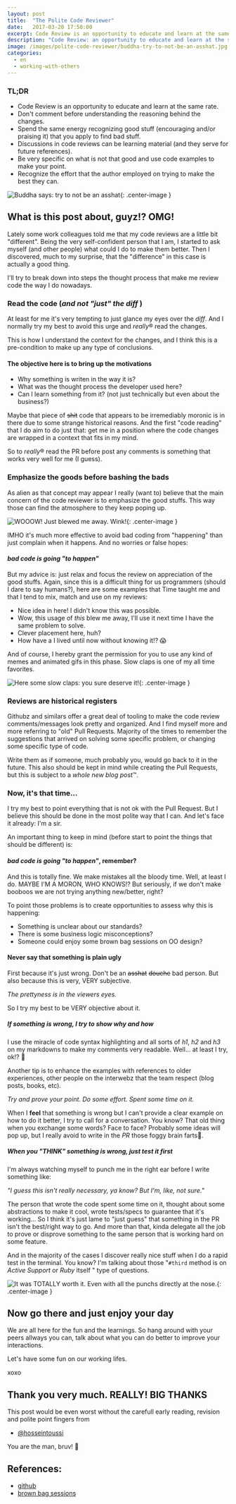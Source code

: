 ```yaml
---
layout: post
title:  "The Polite Code Reviewer"
date:   2017-03-20 17:50:00
excerpt: Code Review is an opportunity to educate and learn at the same rate.
description: "Code Review: an opportunity to educate and learn at the same rate."
image: /images/polite-code-reviewer/buddha-try-to-not-be-an-asshat.jpg
categories:
  - en
  - working-with-others
---
```


### TL;DR

 - Code Review is an opportunity to educate
and learn at the same rate.
 - Don't comment before understanding the reasoning behind the changes.
 - Spend the same energy recognizing good stuff
(encouraging and/or praising it)
that you apply to find bad stuff.
 - Discussions in code reviews can be learning material
(and they serve for future references).
 - Be very specific on what is not that good and
use code examples to make your point.
 - Recognize the effort that the author employed
on trying to make the best they can.

![Buddha says: try to not be an asshat](/images/polite-code-reviewer/buddha-try-to-not-be-an-asshat.jpg){: .center-image }

## What is this post about, guyz!? OMG!

Lately some work colleagues told me
that my code reviews are a little bit "different".
Being the very self-confident person that I am,
I started to ask myself (and other people)
what could I do to make them better.
Then I discovered,
much to my surprise,
that the "difference" in this case is actually a good thing.

I'll try to break down into steps
the thought process that make me review code
the way I do nowadays.

### Read the code (_and not "just" the diff_ )

At least for me it's very tempting to just glance my eyes over the _diff_.
And I normally try my best to avoid this urge
and *really*® read the changes.

This is how I understand the context for the changes,
and I think this is a pre-condition
to make up any type of conclusions.

#### The objective here is to bring up the motivations

 - Why something is writen in the way it is?
 - What was the thought process the developer used here?
 - Can I learn something from it?
  (not just technically but even about the business?)

Maybe that piece of ~~shit~~ code
that appears to be irremediably moronic
is in there due to some strange historical reasons.
And the first "code reading" that I do
aim to do just that:
get me in a position where the code changes
are wrapped in a context that fits in my mind.

So to *really*® read the PR before post any comments
is something that works very well for me (I guess).

### Emphasize the goods before bashing the bads

As alien as that concept may appear I really (want to) believe that
the main concern of the code reviewer is to emphasize the good stuffs.
This way those can find the atmosphere to they keep poping up.

![WOOOW! Just blewed me away. Wink!](/images/polite-code-reviewer/wow-wink.gif){: .center-image }

IMHO it's much more effective to avoid bad coding from "happening"
than just complain when it happens.
And no worries or false hopes:

#### _bad code is going "to happen"_

But my advice is: just relax
and focus the review on appreciation of the good stuffs.
Again, since this is a difficult thing for us programmers
(should I dare to say humans?),
here are some examples that Time taught me
and that I tend to mix, match and use on my reviews:

 - Nice idea in here! I didn't know this was possible.
 - Wow, this usage of _this_ blew me away,
I'll use it next time I have the same problem to solve.
 - Clever placement here, huh?
 - How have a I lived until now without knowing it!? 😱

And of course, I hereby grant the permission
for you to use any kind of memes and animated gifs in this phase.
Slow claps is one of my all time favorites.

![Here some slow claps: you sure deserve it!](/images/polite-code-reviewer/slow-claps.gif){: .center-image }

### Reviews are historical registers

Githubz and similars offer a great deal of tooling
to make the code review comments/messages look pretty and organized.
And I find myself more and more referring to "old" Pull Requests.
Majority of the times to remember the suggestions
that arrived on solving some specific problem,
or changing some specific type of code.

Write them as if someone,
much probably you,
would go back to it in the future.
This also should be kept in mind
while creating the Pull Requests,
but this is subject to a _whole new blog post_™.

### Now, it's that time...

I try my best to point everything
that is not ok with the Pull Request.
But I believe this should be done in the
most polite way that I can.
And let's face it already: I'm a sir.

An important thing to keep in mind
(before start to point the things that should be different)
is:

#### _bad code **is going "to happen"**_, remember?

And this is totally fine.
We make mistakes all the bloody time.
Well, at least I do.
MAYBE I'M A MORON, WHO KNOWS!?
But seriously, if we don't make booboos
we are not trying anything new/better, right?

To point those problems is
to create opportunities to assess why this is happening:
 - Something is unclear about our standards?
 - There is some business logic misconceptions?
 - Someone could enjoy some brown bag sessions on OO design?

#### Never say that something is plain ugly

First because it's just wrong.
Don't be an ~~asshat~~ ~~douche~~ bad person.
But also because this is very, VERY subjective.

_The prettyness is in the viewers eyes._

So I try my best to be VERY objective about it.

##### If something is wrong, I try to show why and how

I use the miracle of code syntax highlighting
and all sorts of _h1_, _h2_ and _h3_ on my markdowns
to make my comments very readable.
Well... at least I try, ok!? 😤

Another tip is to enhance the examples
with references to older experiences,
other people on the interwebz that the team respect
(blog posts, books, etc).

_Try and prove your point.
Do some effort.
Spent some time on it._

When I **feel** that something is wrong
but I can't provide a clear example on how to do it better,
I try to call for a conversation.
You know? That old thing when you
exchange some words? Face to face?
Probably some ideas will pop up,
but I really avoid to write in the _PR_ those foggy brain farts💨.

##### When you "THINK" something is wrong, just test it first

I'm always watching myself to punch me in the right ear
before I write something like:

_"I guess this isn't really necessary, ya know?
But I'm, like, not sure."_

The person that wrote the code spent some time on it,
thought about some abstractions to make it cool,
wrote tests/specs to guarantee that it's working...
So I think it's just lame to "just guess"
that something in the PR isn't the best/right way to go.
And more than that,
kinda delegate all the job to prove or disprove
something to the same person
that is working hard on some feature.

And in the majority of the cases
I discover really nice stuff when I do a rapid test in the terminal.
You know? I'm talking about those
"`#third` method is on _Active Support_ or _Ruby_ itself "
type of questions.

![It was TOTALLY worth it. Even with all the punchs directly at the nose.](/images/polite-code-reviewer/worth-it.jpg){: .center-image }

## Now go there and just enjoy your day

We are all here for the fun and the learnings.
So hang around with your peers allways you can,
talk about what you can do better
to improve your interactions.

Let's have some fun on our working lifes.

xoxo

## Thank you very much. REALLY! BIG THANKS

This post would be even worst
without the carefull early reading, revision
and polite point fingers from

 - [@hosseintoussi](https://github.com/hosseintoussi)

You are the man, bruv! 💙

## References:

 + [github](http://github.com)
 + [brown bag sessions](https://www.quora.com/What-is-a-brown-bag-session)
